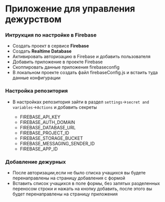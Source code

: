 # Приложение для управления дежурством

### Интрукция по настройке в Firebase

- Создать проект в сервисе **Firebase**
- Создать **Realtime Database**
- Активировать авторизацию в Firebase и добавить пользователя
- Добавить приложение в проекте Firebase
- Скоппировать данные приложения firebaseconfig
- В локальном проекте создать файл firebaseConfig.js и встаить туда данные конфигурации

### Настройка репозитория

- В настройках репозитория зайти в раздел `settings`->`secret and variables`->`Actions` и добавить секреты

  - FIREBASE_API_KEY
  - FIREBASE_AUTH_DOMAIN
  - FIREBASE_DATABASE_URL
  - FIREBASE_PROJECT_ID
  - FIREBASE_STORAGE_BUCKET
  - FIREBASE_MESSAGING_SENDER_ID
  - FIREBASE_APP_ID

### Добавление дежурных

- После авторизации,если не было списка учащихся вы будете перенаправлены на страницу добавления с формой
- Вставить список учащихся в поле формы, без запятых разделенных переносом строки и нажать на кнопку добавить, после этого вы будет перенаправлены на страницу приложения
